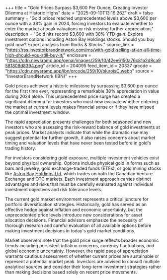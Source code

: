 +++
title = "Gold Prices Surpass $3,600 Per Ounce, Creating Investor Dilemma at Historic Highs"
date = "2025-09-10T13:16:26Z"
draft = false
summary = "Gold prices reached unprecedented levels above $3,600 per ounce with a 38% gain in 2024, forcing investors to evaluate whether to enter the market at peak valuations or risk missing further appreciation."
description = "Gold hits record $3,600 with 38% YTD gain. Explore investment options including Aston Bay Holdings stocks. Should you buy gold now? Expert analysis from Rocks & Stocks."
source_link = "https://rss.investorbrandnetwork.com/rns/with-gold-selling-at-an-all-time-high-should-you-still-buy-it/"
enclosure = "https://cdn.newsramp.app/genai/images/259/10/42ee6150a76c81a2d8ca9581808d8394.png"
article_id = 204095
feed_item_id = 20337
qrcode = "https://cdn.newsramp.app/ibn/qrcode/259/10/bluroisC.webp"
source = "InvestorBrandNetwork (IBN)"
+++

<p>Gold prices achieved a historic milestone by surpassing $3,600 per ounce for the first time ever, representing a remarkable 38% appreciation in value during 2024 alone. This unprecedented price surge has created a significant dilemma for investors who must now evaluate whether entering the market at current levels makes financial sense or if they have missed the optimal investment window.</p><p>The rapid appreciation presents challenges for both seasoned and new investors who are assessing the risk-reward balance of gold investments at peak prices. Market analysts indicate that while the dramatic rise may suggest potential for further growth, it also raises concerns about market timing and valuation levels that have never been tested before in gold's trading history.</p><p>For investors considering gold exposure, multiple investment vehicles exist beyond physical ownership. Options include physical gold in forms such as bars and jewelry, gold exchange-traded funds (ETFs), or gold mining stocks like <a href="https://www.astonbayholdings.com" rel="nofollow" target="_blank">Aston Bay Holdings Ltd.</a> which trades on both the Canadian Venture Exchange and OTC markets. Each investment approach carries distinct advantages and risks that must be carefully evaluated against individual investment objectives and risk tolerance levels.</p><p>The current gold market environment represents a critical juncture for portfolio diversification strategies. Historically, gold has served as an effective hedge against inflation and economic uncertainty, but the unprecedented price levels introduce new considerations for asset allocation decisions. Financial advisors emphasize the necessity of thorough research and careful evaluation of all available options before making investment decisions in today's gold market conditions.</p><p>Market observers note that the gold price surge reflects broader economic trends including persistent inflation concerns, currency fluctuations, and global economic uncertainty. However, the rapid pace of appreciation warrants cautious assessment of whether current prices are sustainable or represent a potential market peak. Investors are advised to consult multiple analytical sources and consider their long-term investment strategies rather than making decisions based solely on recent price movements.</p>
